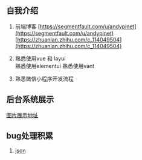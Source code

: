 

## 自我介绍

1. 前端博客
   [https://segmentfault.com/u/andypinet](https://segmentfault.com/u/andypinet)
   [https://zhuanlan.zhihu.com/c_114049504](https://zhuanlan.zhihu.com/c_114049504)

2. 熟悉使用vue 和 layui  
   熟悉使用elementui
   熟悉使用vant 

3. 熟悉微信小程序开发流程


## 后台系统展示

[图片展示地址](crm/images.md)

   
## bug处理积累

1. [json](bug/json.md)

